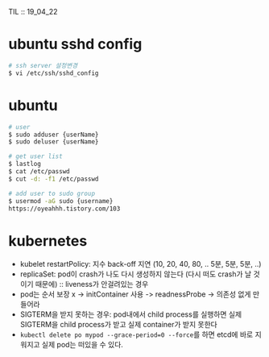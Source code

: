 TIL :: 19_04_22

# ubuntu sshd config
```bash
# ssh server 설정변경
$ vi /etc/ssh/sshd_config
```

# ubuntu 
```bash
# user
$ sudo adduser {userName}
$ sudo deluser {userName}

# get user list 
$ lastlog
$ cat /etc/passwd
$ cut -d: -f1 /etc/passwd

# add user to sudo group
$ usermod -aG sudo {username}
https://oyeahhh.tistory.com/103
```

# kubernetes
- kubelet restartPolicy: 지수 back-off 지연 (10, 20, 40, 80, .. 5분, 5분, 5분, ..)
- replicaSet: pod이 crash가 나도 다시 생성하지 않는다 (다시 떠도 crash가 날 것이기 때문에) :: liveness가 안걸려있는 경우
- pod는 순서 보장 x -> initContainer 사용 -> readnessProbe -> 의존성 없게 만들어라
- SIGTERM을 받지 못하는 경우: pod내에서 child process를 실행하면 실제 SIGTERM을 child process가 받고 실제 container가 받지 못한다
- ```kubectl delete po mypod --grace-period=0 --force```를 하면 etcd에 바로 지워지고 실제 pod는 떠있을 수 있다.